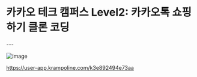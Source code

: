 
<h1>카카오 테크 캠퍼스 Level2: 카카오톡 쇼핑하기 클론 코딩</h1>
---

![image](https://github.com/GhoRid/feat-ParkGunHyung2/assets/77055190/4b154ff0-4945-4340-9e85-e0e7e2ae5241)




https://user-app.krampoline.com/k3e892494e73aa
